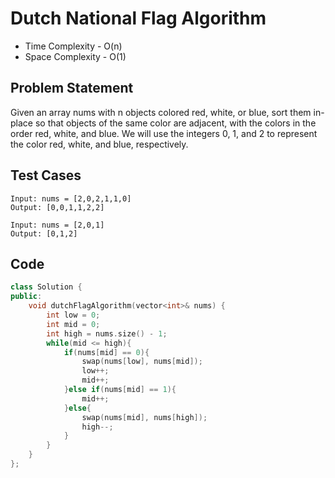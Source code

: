# Dutch National Flag Algorithm 

<ul>
  <li> Time Complexity - O(n)
  <li>Space Complexity - O(1)
</ul>

## Problem Statement
<p>Given an array nums with n objects colored red, white, or blue, sort them in-place so that objects of the same color are adjacent, with the colors in the order red, white, and blue.
We will use the integers 0, 1, and 2 to represent the color red, white, and blue, respectively.</p>

## Test Cases
```
Input: nums = [2,0,2,1,1,0]
Output: [0,0,1,1,2,2]
```
```
Input: nums = [2,0,1]
Output: [0,1,2]
```

## Code
```cpp
class Solution {
public:
    void dutchFlagAlgorithm(vector<int>& nums) {
        int low = 0;
        int mid = 0;
        int high = nums.size() - 1;
        while(mid <= high){
            if(nums[mid] == 0){
                swap(nums[low], nums[mid]);
                low++;
                mid++;
            }else if(nums[mid] == 1){
                mid++;
            }else{
                swap(nums[mid], nums[high]);
                high--;
            }
        }
    }
};
```
